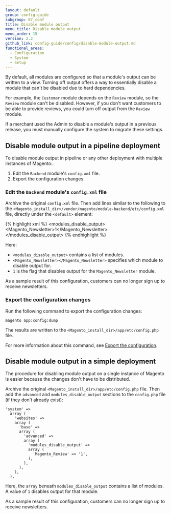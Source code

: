 ```yaml
---
layout: default
group: config-guide
subgroup: 07_conf
title: Disable module output
menu_title: Disable module output
menu_order: 15
version: 2.2
github_link: config-guide/config/disable-module-output.md
functional_areas:
  - Configuration
  - System
  - Setup
---
```


By default, all modules are configured so that a module's output can be written to a view. Turning off output offers a way to essentially disable a module that can't be disabled due to hard dependencies.

For example, the `Customer` module depends on the `Review` module, so the `Review` module can't be disabled. However, if you don't want customers to be able to provide reviews, you could turn off output from the `Review` module.

<div class="bs-callout bs-callout-info" id="info" markdown="1">
If a merchant used the Admin to disable a module's output in a previous release, you must manually configure the system to migrate these settings.
</div>

## Disable module output in a pipeline deployment

To disable module output in pipeline or any other deployment with multiple instances of Magento:.

1. Edit the `Backend` module's `config.xml` file.
2. Export the configuration changes.

### Edit the `Backend` module's `config.xml` file

Archive the original `config.xml` file. Then add lines similar to the following to the `<Magento_install_dir>/vendor/magento/module-backend/etc/config.xml` file, directly under the `<default>` element:

{% highlight xml %}
<advanced>
    <modules_disable_output>
        <Magento_Newsletter>1</Magento_Newsletter>
    </modules_disable_output>
</advanced>
{% endhighlight %}

Here:

- `<modules_disable_output>` contains a list of modules.
- `<Magento_Newsletter></Magento_Newsletter>` specifies which module to disable output for.
- `1` is the flag that disables output for the `Magento_Newsletter` module.

As a sample result of this configuration, customers can no longer sign up to receive newsletters.

### Export the configuration changes

Run the following command to export the configuration changes:

`magento app:config:dump`

The results are written to the `<Magento_install_dir>/app/etc/config.php` file.

For more information about this command, see [Export the configuration]({{page.baseurl}}config-guide/cli/config-cli-subcommands-config-mgmt-export.html).

## Disable module output in a simple deployment

The procedure for disabling module output on a single instance of Magento is easier because the changes don't have to be distributed.

Archive the original `<Magento_install_dir>/app/etc/config.php` file. Then add the `advanced` and `modules_disable_output` sections to the `config.php` file (if they don't already exist):

```
'system' =>
  array ( 
    'websites' =>
    array (
      'base' =>
      array (
        'advanced' =>
        array (
          'modules_disable_output' =>
          array (
            'Magento_Review' => '1',
          ),
        ),
      ),
    ),
  ),
```

Here, the `array` beneath `modules_disable_output` contains a list of modules. A value of `1` disables output for that module.

As a sample result of this configuration, customers can no longer sign up to receive newsletters.
